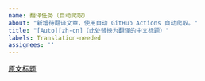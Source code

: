 ```yaml
---
name: 翻译任务（自动爬取）
about: "新增待翻译文章，使用自动 GitHub Actions 自动爬取。"
title: "[Auto][zh-cn]（此处替换为翻译的中文标题）"
labels: Translation-needed
assignees: ''
---
```


[原文标题](https://example.com/path/to/your/article/)
